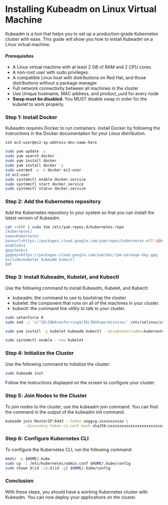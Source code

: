# Installing Kubeadm on Linux Virtual Machine


Kubeadm is a tool that helps you to set up a production-grade Kubernetes cluster with ease. This guide will show you how to install Kubeadm on a Linux virtual machine.


#### Prerequisites
- A Linux virtual machine with at least 2 GB of RAM and 2 CPU cores.
- A non-root user with sudo privileges.
- A compatible Linux host with distributions on Red Hat, and those distributions without a package manager.
- Full network connectivity between all machines in the cluster
- Use Unique hostname, MAC address, and product_uuid for every node
- <b>Swap must be disabled.</b> You MUST disable swap in order for the kubelet to work properly.



### Step 1: Install Docker
Kubeadm requires Docker to run containers. Install Docker by following the instructions in the Docker documentation for your Linux distribution.

```
ssh ec2-user@ec2-ip-address-dns-name-here
```

```bash
sudo yum update -y
sudo yum search docker
sudo yum install docker
sudo yum install docker -y 
sudo usermod -a -G docker ec2-user
id ec2-user
sudo systemctl enable docker.service
sudo systemctl start docker.service
sudo systemctl status docker.service
```

### Step 2: Add the Kubernetes repository
Add the Kubernetes repository to your system so that you can install the latest version of Kubeadm.

```bash
cat <<EOF | sudo tee /etc/yum.repos.d/kubernetes.repo
[kubernetes]
name=Kubernetes
baseurl=https://packages.cloud.google.com/yum/repos/kubernetes-el7-\$basearch
enabled=1
gpgcheck=1
gpgkey=https://packages.cloud.google.com/yum/doc/rpm-package-key.gpg
exclude=kubelet kubeadm kubectl
EOF
```

### Step 3: Install Kubeadm, Kubelet, and Kubectl
Use the following command to install Kubeadm, Kubelet, and Kubectl:

- kubeadm: the command to use to bootstrap the cluster.
- kubelet: the component that runs on all of the machines in your cluster.
- kubectl: the command line utility to talk to your cluster.

```bash
sudo setenforce 0
sudo sed -i 's/^SELINUX=enforcing$/SELINUX=permissive/' /etc/selinux/config

sudo yum install -y kubelet kubeadm kubectl --disableexcludes=kubernetes

sudo systemctl enable --now kubelet
```


### Step 4: Initialize the Cluster
Use the following command to initialize the cluster:

```bash
sudo kubeadm init
```
Follow the instructions displayed on the screen to configure your cluster.

### Step 5: Join Nodes to the Cluster
To join nodes to the cluster, use the kubeadm join command. You can find the command in the output of the kubeadm init command.

```bash
kubeadm join MasterIP:6443 --token ueggvg.xxxxxxxxxxx \
        --discovery-token-ca-cert-hash sha256:xxxxxxxxxxxxxxxxxxxxxxxxxxxxxxxxxxxxxxxxxxxxxxxxxxxxxxxx
```

### Step 6: Configure Kubernetes CLI
To configure the Kubernetes CLI, run the following command:

```bash
mkdir -p $HOME/.kube
sudo cp -i /etc/kubernetes/admin.conf $HOME/.kube/config
sudo chown $(id -u):$(id -g) $HOME/.kube/config
```

### Conclusion
With these steps, you should have a working Kubernetes cluster with Kubeadm. You can now deploy your applications on the cluster.
